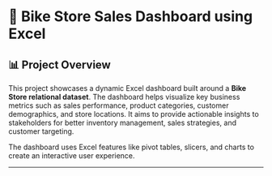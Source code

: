 # 🚴 Bike Store Sales Dashboard using Excel

## 📊 Project Overview

This project showcases a dynamic Excel dashboard built around a **Bike Store relational dataset**. The dashboard helps visualize key business metrics such as sales performance, product categories, customer demographics, and store locations. It aims to provide actionable insights to stakeholders for better inventory management, sales strategies, and customer targeting.

The dashboard uses Excel features like pivot tables, slicers, and charts to create an interactive user experience.

---
